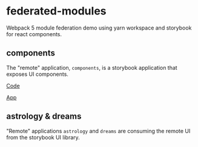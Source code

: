# federated-modules

Webpack 5 module federation demo using yarn workspace and storybook for react components.

## components

The "remote" application, `components`, is a storybook application that exposes UI components.


[Code](./packages/components/README.md)

[App](https://simplesthing.github.io/federated-modules/@simplesthing/components/index.html)


## astrology & dreams

"Remote" applications `astrology` and `dreams` are consuming the remote UI from the storybook UI library.
